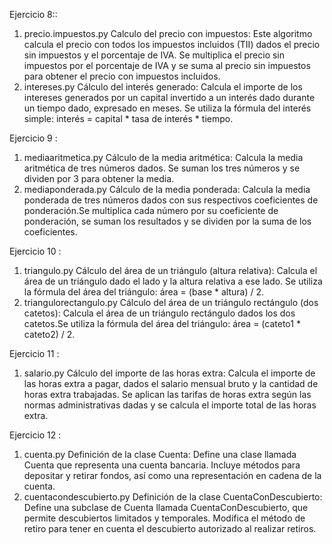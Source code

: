 Ejercicio 8::
1) precio.impuestos.py
   Calculo del precio con impuestos:
Este algoritmo calcula el precio con todos los impuestos incluidos (TII) dados el precio sin impuestos y el porcentaje de IVA. Se multiplica el precio sin impuestos por el porcentaje de IVA y se suma al precio sin impuestos para obtener el precio con impuestos incluidos.
2) intereses.py
   Cálculo del interés generado:
Calcula el importe de los intereses generados por un capital invertido a un interés dado durante un tiempo dado, expresado en meses. Se utiliza la fórmula del interés simple: interés = capital * tasa de interés * tiempo.

Ejercicio 9 : 
1) mediaaritmetica.py
   Cálculo de la media aritmética:
Calcula la media aritmética de tres números dados. Se suman los tres números y se dividen por 3 para obtener la media.
2) mediaponderada.py
   Cálculo de la media ponderada:
Calcula la media ponderada de tres números dados con sus respectivos coeficientes de ponderación.Se multiplica cada número por su coeficiente de ponderación, se suman los resultados y se dividen por la suma de los coeficientes.

Ejercicio 10 :
1) triangulo.py
   Cálculo del área de un triángulo (altura relativa):
Calcula el área de un triángulo dado el lado y la altura relativa a ese lado.
Se utiliza la fórmula del área del triángulo: área = (base * altura) / 2.
2) triangulorectangulo.py
  Cálculo del área de un triángulo rectángulo (dos catetos):
Calcula el área de un triángulo rectángulo dados los dos catetos.Se utiliza la fórmula del área del triángulo: área = (cateto1 * cateto2) / 2.

Ejercicio 11 : 
1) salario.py
  Cálculo del importe de las horas extra: Calcula el importe de las horas extra a pagar, dados el salario mensual bruto y la cantidad de horas extra trabajadas. Se aplican las tarifas de horas extra según las normas administrativas dadas y se calcula el importe total de las horas extra.

Ejercicio 12 : 
1) cuenta.py
  Definición de la clase Cuenta: Define una clase llamada Cuenta que representa una cuenta bancaria.
Incluye métodos para depositar y retirar fondos, así como una representación en cadena de la cuenta.
2) cuentacondescubierto.py
   Definición de la clase CuentaConDescubierto: Define una subclase de Cuenta llamada CuentaConDescubierto, que permite descubiertos limitados y temporales. Modifica el método de retiro para tener en cuenta el descubierto autorizado al realizar retiros.
